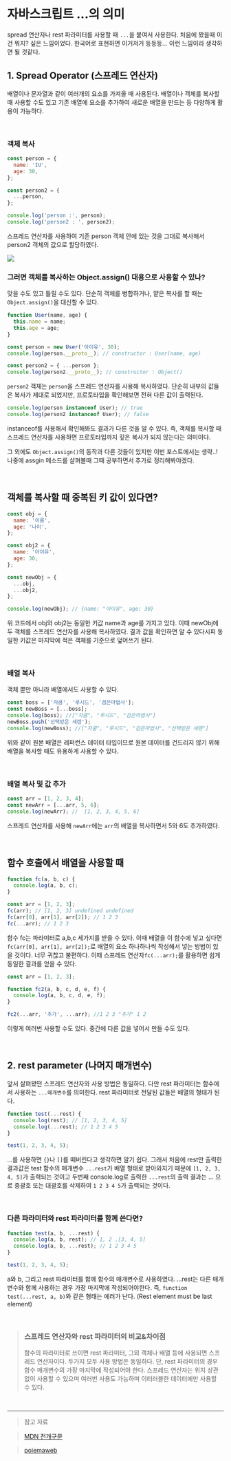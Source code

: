 # 자바스크립트 ...의 의미

spread 연산자나 rest 파라미터를 사용할 때 `...`을 붙여서 사용한다.
처음에 봤을때 이건 뭐지? 싶은 느낌이었다.
한국어로 표현하면 이거저거 등등등... 이런 느낌이라 생각하면 될 것같다.

## 1. Spread Operator (스프레드 연산자)

배열이나 문자열과 같이 여러개의 요소를 가져올 때 사용된다.
배열이나 객체를 복사할 때 사용할 수도 있고 기존 배열에 요소를 추가하여 새로운 배열을 만드는 등 다양하게 활용이 가능하다.

<br>

### 객체 복사

```javascript
const person = {
  name: 'IU',
  age: 30,
};

const person2 = {
  ...person,
};

console.log('person :', person);
console.log('person2 : ', person2);
```

스프레드 연산자를 사용하여 기존 person 객체 안에 있는 것을 그대로 복사해서 person2 객체의 값으로 할당하였다.

![](https://velog.velcdn.com/images/reasonz/post/0134fa24-46c9-46b7-9737-ed480ed3ec6a/image.png)

### 그러면 객체를 복사하는 Object.assign() 대용으로 사용할 수 있나?

맞을 수도 있고 틀릴 수도 있다.
단순히 객체를 병합하거나, 얕은 복사를 할 때는 `Object.assign()`을 대신할 수 있다.

```javascript
function User(name, age) {
  this.name = name;
  this.age = age;
}

const person = new User('아이유', 30);
console.log(person.__proto__); // constructor : User(name, age)

const person2 = { ...person };
console.log(person2.__proto__); // constructor : Object()
```

`person2` 객체는 `person`을 스프레드 연산자를 사용해 복사하였다.
단순히 내부의 값들은 복사가 제대로 되었지만, 프로토타입을 확인해보면 전혀 다른 값이 출력된다.

```javascript
console.log(person instanceof User); // true
console.log(person2 instanceof User); // false
```

instanceof를 사용해서 확인해봐도 결과가 다른 것을 알 수 있다.
즉, 객체를 복사할 때 스프레드 연산자를 사용하면 프로토타입까지 깊은 복사가 되지 않는다는 의미이다.

그 외에도 `Object.assign()`의 동작과 다른 것들이 있지만 이번 포스트에서는 생략..!
나중에 assgin 메소드를 살펴볼때 그때 공부하면서 추가로 정리해봐야겠다.

<br>

## 객체를 복사할 때 중복된 키 값이 있다면?

```javascript
const obj = {
  name: '이름',
  age: '나이',
};

const obj2 = {
  name: '아이유',
  age: 30,
};

const newObj = {
  ...obj,
  ...obj2,
};

console.log(newObj); // {name: "아이유", age: 30}
```

위 코드에서 obj와 obj2는 동일한 키값 name과 age를 가지고 있다.
이때 newObj에 두 객체를 스프레드 연산자를 사용해 복사하였다.
결과 값을 확인하면 알 수 있다시피 동일한 키값은 마지막에 적은 객체를 기준으로 덮어쓰기 된다.

<br>

### 배열 복사

객체 뿐만 아니라 배열에서도 사용할 수 있다.

```javascript
const boss = ['자쿰', '루시드', '검은마법사'];
const newBoss = [...boss];
console.log(boss); //["자쿰", "루시드", "검은마법사"]
newBoss.push('선택받은 세렌');
console.log(newBoss); //["자쿰", "루시드", "검은마법사", "선택받은 세렌"]
```

위와 같이 원본 배열은 레퍼런스 데이터 타입이므로 원본 데이터를 건드리지 않기 위해 배열을 복사할 때도 유용하게 사용할 수 있다.

<br>

### 배열 복사 및 값 추가

```javascript
const arr = [1, 2, 3, 4];
const newArr = [...arr, 5, 6];
console.log(newArr); //  [1, 2, 3, 4, 5, 6]
```

스프레드 연산자를 사용해 `newArr`에는 `arr`의 배열을 복사하면서 5와 6도 추가하였다.

<br>

## 함수 호출에서 배열을 사용할 때

```javascript
function fc(a, b, c) {
  console.log(a, b, c);
}

const arr = [1, 2, 3];
fc(arr); // [1, 2, 3] undefined undefined
fc(arr[0], arr[1], arr[2]); // 1 2 3
fc(...arr); // 1 2 3
```

함수 fc는 파라미터로 a,b,c 세가지를 받을 수 있다.
이때 배열을 이 함수에 넣고 싶다면 `fc(arr[0], arr[1], arr[2]);`로 배열의 요소 하나하나씩 작성해서 넣는 방법이 있을 것이다. 너무 귀찮고 불편하다.
이때 스프레드 연산자`fc(...arr);`를 활용하면 쉽게 동일한 결과를 얻을 수 있다.

```javascript
const arr = [1, 2, 3];

function fc2(a, b, c, d, e, f) {
  console.log(a, b, c, d, e, f);
}

fc2(...arr, '추가', ...arr); //1 2 3 "추가" 1 2
```

이렇게 여러번 사용할 수도 있다. 중간에 다른 값을 넣어서 만들 수도 있다.

<br>

## 2. rest parameter (나머지 매개변수)

앞서 살펴봤떤 스프레드 연산자와 사용 방법은 동일하다.
다만 rest 파라미터는 함수에서 사용하는 `...매개변수`를 의미한다.
rest 파라미터로 전달된 값들은 배열의 형태가 된다.

```javascript
function test(...rest) {
  console.log(rest); // [1, 2, 3, 4, 5]
  console.log(...rest); // 1 2 3 4 5
}

test(1, 2, 3, 4, 5);
```

...를 사용하면 `{}`나 `[]`를 떼버린다고 생각하면 알기 쉽다.
그래서 처음에 rest만 출력한 결과값은 test 함수의 매개변수 `...rest`가 배열 형태로 받아와지기 때문에 `[1, 2, 3, 4, 5]`가 출력되는 것이고
두번째 console.log로 출력한 `...rest`의 출력 결과는 ... 으로 중괄호 또는 대괄호를 삭제하여 `1 2 3 4 5`가 출력되는 것이다.

<br>

### 다른 파라미터와 rest 파라미터를 함께 쓴다면?

```javascript
function test(a, b, ...rest) {
  console.log(a, b, rest); // 1, 2 ,[3, 4, 5]
  console.log(a, b, ...rest); // 1 2 3 4 5
}

test(1, 2, 3, 4, 5);
```

a와 b, 그리고 rest 파라미터를 함께 함수의 매개변수로 사용하였다.
...rest는 다른 매개 변수와 함께 사용하는 경우 가장 마지막에 작성되어야한다.
즉, `function test(...rest, a, b)`와 같은 형태는 에러가 난다. (Rest element must be last element)

<br>

> ### 스프레드 연산자와 rest 파라미터의 비교&차이점
>
> 함수의 파라미터로 쓰이면 rest 파라미터, 그외 객체나 배열 등에 사용되면 스프레드 연산자이다.
> 두가지 모두 사용 방법은 동일하다.
> 단, rest 파라미터의 경우 함수 매개변수의 가장 마지막에 작성되어야 한다.
> 스프레드 연산자는 위치 상관없이 사용할 수 있으며 여러번 사용도 가능하며 이터러블한 데이터에만 사용할 수 있다.

<br>

---

> 참고 자료

> [MDN 전개구문](https://developer.mozilla.org/ko/docs/Web/JavaScript/Reference/Operators/Spread_syntax)

> [poiemaweb](https://poiemaweb.com/es6-extended-parameter-handling)
